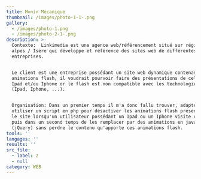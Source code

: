```yaml
---
title: Monin Mécanique
thumbnail: /images/photo-1-1-.png
gallery:
  - /images/photo-1.png
  - /images/photo-2-1-.png
description: >-
  Contexte:  Linkimedia est une agence web/référencement situé sur région Rhône
  alpes / Isère qui développe et référence des sites web de différentes
  entreprises.


  Le client est une entreprise possédant un site web dynamique contenant des
  animations flash, il voudrait pourvoir faire des présentations de celui-ci sur
  Ipad et/ou Iphone or le flash est non compatible avec les technologies Apple
  (Ipad, Iphone, ...).


  Organisation: Dans un premier temps il m'a donc fallu trouver, adapter et
  utiliser un script en php pour désactiver les animations flash présentent sur
  le site lorsqu'un utilisateur possédant un Ipad ou un Iphone visite celui-ci
  puis dans un second temps de les remplacer par des animations en javascript
  (jQuery) sans perdre le contenu qu'apporte ces animations flash.
tools: ''
langages: ''
results: ''
src_file:
  - label: z
  - null
category: WEB
---
```


